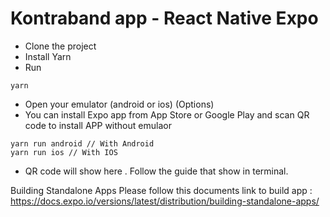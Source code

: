 # Kontraband app - React Native Expo

- Clone the project
- Install Yarn
- Run 
>
    yarn
- Open your emulator (android or ios) (Options)
- You can install Expo app from App Store or Google Play and scan QR code to install APP without emulaor
>
    yarn run android // With Android
    yarn run ios // With IOS

- QR code will show here . Follow the guide that show in terminal. 

Building Standalone Apps
Please follow this documents link to build app :  https://docs.expo.io/versions/latest/distribution/building-standalone-apps/
